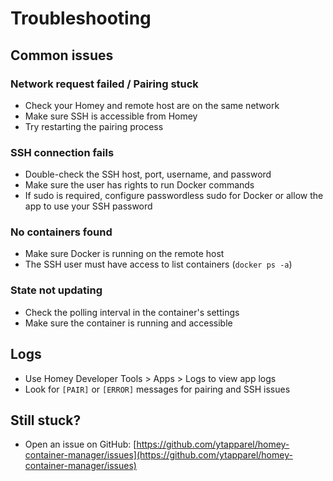 # Troubleshooting

## Common issues

### Network request failed / Pairing stuck
- Check your Homey and remote host are on the same network
- Make sure SSH is accessible from Homey
- Try restarting the pairing process

### SSH connection fails
- Double-check the SSH host, port, username, and password
- Make sure the user has rights to run Docker commands
- If sudo is required, configure passwordless sudo for Docker or allow the app to use your SSH password

### No containers found
- Make sure Docker is running on the remote host
- The SSH user must have access to list containers (`docker ps -a`)

### State not updating
- Check the polling interval in the container's settings
- Make sure the container is running and accessible

## Logs
- Use Homey Developer Tools > Apps > Logs to view app logs
- Look for `[PAIR]` or `[ERROR]` messages for pairing and SSH issues

## Still stuck?
- Open an issue on GitHub: [https://github.com/ytapparel/homey-container-manager/issues](https://github.com/ytapparel/homey-container-manager/issues) 